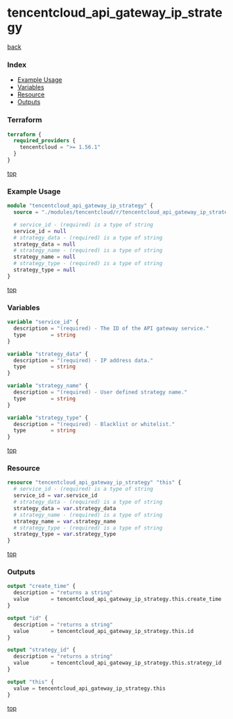 # tencentcloud_api_gateway_ip_strategy

[back](../tencentcloud.md)

### Index

- [Example Usage](#example-usage)
- [Variables](#variables)
- [Resource](#resource)
- [Outputs](#outputs)

### Terraform

```terraform
terraform {
  required_providers {
    tencentcloud = ">= 1.56.1"
  }
}
```

[top](#index)

### Example Usage

```terraform
module "tencentcloud_api_gateway_ip_strategy" {
  source = "./modules/tencentcloud/r/tencentcloud_api_gateway_ip_strategy"

  # service_id - (required) is a type of string
  service_id = null
  # strategy_data - (required) is a type of string
  strategy_data = null
  # strategy_name - (required) is a type of string
  strategy_name = null
  # strategy_type - (required) is a type of string
  strategy_type = null
}
```

[top](#index)

### Variables

```terraform
variable "service_id" {
  description = "(required) - The ID of the API gateway service."
  type        = string
}

variable "strategy_data" {
  description = "(required) - IP address data."
  type        = string
}

variable "strategy_name" {
  description = "(required) - User defined strategy name."
  type        = string
}

variable "strategy_type" {
  description = "(required) - Blacklist or whitelist."
  type        = string
}
```

[top](#index)

### Resource

```terraform
resource "tencentcloud_api_gateway_ip_strategy" "this" {
  # service_id - (required) is a type of string
  service_id = var.service_id
  # strategy_data - (required) is a type of string
  strategy_data = var.strategy_data
  # strategy_name - (required) is a type of string
  strategy_name = var.strategy_name
  # strategy_type - (required) is a type of string
  strategy_type = var.strategy_type
}
```

[top](#index)

### Outputs

```terraform
output "create_time" {
  description = "returns a string"
  value       = tencentcloud_api_gateway_ip_strategy.this.create_time
}

output "id" {
  description = "returns a string"
  value       = tencentcloud_api_gateway_ip_strategy.this.id
}

output "strategy_id" {
  description = "returns a string"
  value       = tencentcloud_api_gateway_ip_strategy.this.strategy_id
}

output "this" {
  value = tencentcloud_api_gateway_ip_strategy.this
}
```

[top](#index)